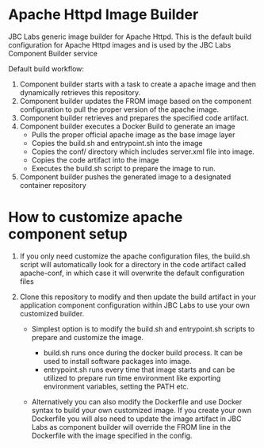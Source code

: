 # Apache Httpd Image Builder

JBC Labs generic image builder for Apache Httpd. This is the default build configuration for Apache Httpd images and is used by the JBC Labs Component Builder service

Default build workflow:

1. Component builder starts with a task to create a apache image and then dynamically retrieves this repository.
2. Component builder updates the FROM image based on the component configuration to pull the proper version of the apache image.
3. Component builder retrieves and prepares the specified code artifact.
4. Component builder executes a Docker Build to generate an image
    - Pulls the proper official apache image as the base image layer
    - Copies the build.sh and entrypoint.sh into the image
    - Copies the conf/ directory which includes server.xml file into image.
    - Copies the code artifact into the image
    - Executes the build.sh script to prepare the image to run.
5. Component builder pushes the generated image to a designated container repository

# How to customize apache component setup
1. If you only need customize the apache configuration files, the build.sh script will automatically look for a directory in the code artifact called apache-conf, in which case it will overwrite the default configuration files

2. Clone this repository to modify and then update the build artifact in your application component configuration within JBC Labs to use your own customized builder.
    - Simplest option is to modify the build.sh and entrypoint.sh scripts to prepare and customize the image. 
      - build.sh runs once during the docker build process. It can be used to install software packages into image.
      - entrypoint.sh runs every time that image starts and can be utilized to prepare run time environment like exporting environment variables, setting the PATH etc.
  
    - Alternatively you can also modify the Dockerfile and use Docker syntax to build your own customized image. If you create your own Dockerfile you will also need to update the image artifact in JBC Labs as component builder will override the FROM line in the Dockerfile with the image specified in the config.
